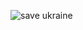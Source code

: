 ![save ukraine](https://img.freepik.com/free-vector/set-ukrainian-elements-with-different-hands-heart-flag-map-ukraine-save-ukraine-concept_642033-4.jpg?w=820)



<!--
**d-rooX/d-rooX** is a ✨ _special_ ✨ repository because its `README.md` (this file) appears on your GitHub profile.

Here are some ideas to get you started:

- 🔭 I’m currently working on ...
- 🌱 I’m currently learning ...
- 👯 I’m looking to collaborate on ...
- 🤔 I’m looking for help with ...
- 💬 Ask me about ...
- 📫 How to reach me: ...
- 😄 Pronouns: ...
- ⚡ Fun fact: ...
-->
